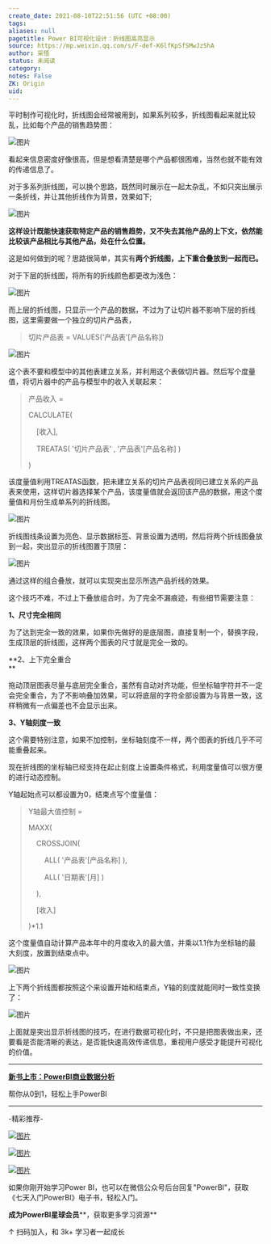 ```yaml
---
create_date: 2021-08-10T22:51:56 (UTC +08:00)
tags: 
aliases: null
pagetitle: Power BI可视化设计：折线图高亮显示
source: https://mp.weixin.qq.com/s/F-def-K6lfKpSfSMwJzShA
author: 采悟
status: 未阅读
category: 
notes: False
ZK: Origin
uid: 
---
```


平时制作可视化时，折线图会经常被用到，如果系列较多，折线图看起来就比较乱，比如每个产品的销售趋势图：  

![图片](https://mmbiz.qpic.cn/mmbiz_png/aHEbZtANQJNNJia1fBccdeD4HTtvAuUibkibYoYtTPFXC03xb4TibLU3H7oxCFE1cWo4vDU6YmbsZkqLfFEKqm5BmA/640?wx_fmt=png&wxfrom=5&wx_lazy=1&wx_co=1)

看起来信息密度好像很高，但是想看清楚是哪个产品都很困难，当然也就不能有效的传递信息了。

对于多系列折线图，可以换个思路，既然同时展示在一起太杂乱，不如只突出展示一条折线，并让其他折线作为背景，效果如下;  

![图片](https://mmbiz.qpic.cn/mmbiz_gif/aHEbZtANQJNNJia1fBccdeD4HTtvAuUibkIgsjGlaU1jevEiaicNwiaCLtugefvpByibFf2xjVibtuOwuRffMXWFXtabw/640?wx_fmt=gif&wxfrom=5&wx_lazy=1)

**这样设计既能快速获取特定产品的销售趋势，又不失去其他产品的上下文，依然能比较该产品相比与其他产品，处在什么位置。**

这是如何做到的呢？思路很简单，其实有**两个折线图，上下重合叠放到一起而已。**

对于下层的折线图，将所有的折线颜色都更改为浅色：

![图片](https://mmbiz.qpic.cn/mmbiz_png/aHEbZtANQJNNJia1fBccdeD4HTtvAuUibkqcgaEf9w7CTK6M83ibIkqgTtNErzggqc1xy3RicibELyMtmiaozk9oicORg/640?wx_fmt=png&wxfrom=5&wx_lazy=1&wx_co=1)

而上层的折线图，只显示一个产品的数据，不过为了让切片器不影响下层的折线图，这里需要做一个独立的切片产品表，

> 切片产品表 = VALUES('产品表'\[产品名称\])

![图片](https://mmbiz.qpic.cn/mmbiz_png/aHEbZtANQJNNJia1fBccdeD4HTtvAuUibk5vUNHGicfLng0EJibKL1ONxatqiblJJPvib229h6FTrV535YzBDTUwoySg/640?wx_fmt=png&wxfrom=5&wx_lazy=1&wx_co=1)

这个表不要和模型中的其他表建立关系，并利用这个表做切片器。然后写个度量值，将切片器中的产品与模型中的收入关联起来：

> 产品收入 =
> 
> CALCULATE(
> 
>     \[收入\],
> 
>     TREATAS( '切片产品表' , '产品表'\[产品名称\] )
> 
> )

该度量值利用TREATAS函数，把未建立关系的切片产品表视同已建立关系的产品表来使用，这样切片器选择某个产品，该度量值就会返回该产品的数据，用这个度量值和月份生成单系列的折线图。

![图片](https://mmbiz.qpic.cn/mmbiz_png/aHEbZtANQJNNJia1fBccdeD4HTtvAuUibkT8icibY6N7ccRz5pvhZ8CC270e0GuFQQzxSibz8HhqS0iaicwcn6EoNbPKQ/640?wx_fmt=png&wxfrom=5&wx_lazy=1&wx_co=1)

折线图线条设置为亮色、显示数据标签、背景设置为透明，然后将两个折线图叠放到一起，突出显示的折线图置于顶层：

![图片](https://mmbiz.qpic.cn/mmbiz_png/aHEbZtANQJNNJia1fBccdeD4HTtvAuUibkuHM87V6ouPicdW6yaxTuSOclJBo25CIom1aD3lXdXgBiboicBbV8trw5w/640?wx_fmt=png&wxfrom=5&wx_lazy=1&wx_co=1)

通过这样的组合叠放，就可以实现突出显示所选产品折线的效果。

  
这个技巧不难，不过上下叠放组合时，为了完全不漏痕迹，有些细节需要注意：  

**1、尺寸完全相同**

为了达到完全一致的效果，如果你先做好的是底层图，直接复制一个，替换字段，生成顶层的折线图，这样两个图表的尺寸就是完全一致的。  

**2、上下完全重合  
**

拖动顶层图表尽量与底层完全重合，虽然有自动对齐功能，但坐标轴字符并不一定会完全重合，为了不影响叠加效果，可以将底层的字符全部设置为与背景一致，这样稍微有一点偏差也不会显示出来。  

**3、Y轴刻度一致**

这个需要特别注意，如果不加控制，坐标轴刻度不一样，两个图表的折线几乎不可能重叠起来。

现在折线图的坐标轴已经支持在起止刻度上设置条件格式，利用度量值可以很方便的进行动态控制。

Y轴起始点可以都设置为0，结束点写个度量值：

> Y轴最大值控制 \=
> 
> MAXX(
> 
>     CROSSJOIN(
> 
>         ALL( '产品表'\[产品名称\] ),
> 
>         ALL( '日期表'\[月\] )
> 
>     ),
> 
>     \[收入\]
> 
> )\*1.1

这个度量值自动计算产品本年中的月度收入的最大值，并乘以1.1作为坐标轴的最大刻度，放置到结束点中。

![图片](https://mmbiz.qpic.cn/mmbiz_png/aHEbZtANQJNNJia1fBccdeD4HTtvAuUibk2BBDKFhSYrvfh8vqPwceVkCgkRcXTxBsoaVfCiaYhtz7CKG3CkPTODQ/640?wx_fmt=png&wxfrom=5&wx_lazy=1&wx_co=1)

上下两个折线图都按照这个来设置开始和结束点，Y轴的刻度就能同时一致性变换了：  

![图片](https://mmbiz.qpic.cn/mmbiz_gif/aHEbZtANQJNNJia1fBccdeD4HTtvAuUibk8iaURJBcYMC56MiayZUa4iae1pibfRGFKC7mQeleib9lZWB2HMSWwyYVibCg/640?wx_fmt=gif&wxfrom=5&wx_lazy=1)

上面就是突出显示折线图的技巧，在进行数据可视化时，不只是把图表做出来，还要看是否能清晰的表达，是否能快速高效传递信息，重视用户感受才能提升可视化的价值。

___

**[新书上市：PowerBI商业数据分析](http://mp.weixin.qq.com/s?__biz=MzA4MzQwMjY4MA==&mid=2484074987&idx=1&sn=5cf4ba4b683ee9136bb7a26f6e9bcf01&chksm=8e0c533cb97bda2add48a4576b9c1e230249a5a4160dd93cd677a37ea21d26fc9cc26fc4cb1c&scene=21#wechat_redirect)**

帮你从0到1，轻松上手PowerBI

___

\-精彩推荐-

[![图片](https://mmbiz.qpic.cn/mmbiz_jpg/aHEbZtANQJOojexubCy39PJZJic24XlI9IC8Fhx57SVYiciave3T7sAxeLXXZgrAzhAsUHXC3dxpU1fp72ChD8ibfw/640?wx_fmt=jpeg&wxfrom=5&wx_lazy=1&wx_co=1)](http://mp.weixin.qq.com/s?__biz=MzA4MzQwMjY4MA==&mid=2484074255&idx=1&sn=0c183ee84fd7fcc4e9dfb6baf39580c0&chksm=8e0c5dd8b97bd4ce1a617be83fe88938a0ba49668102ca3d10794c0e530f38c2950df75cf2ee&scene=21#wechat_redirect)

[![图片](https://mmbiz.qpic.cn/mmbiz_jpg/aHEbZtANQJNNJia1fBccdeD4HTtvAuUibkNI6YYicVJ3RPhufJhoh3lzY1e1dgUyxy6yGkk4UvZcuTfVGTc89iaI3Q/640?wx_fmt=jpeg&wxfrom=5&wx_lazy=1&wx_co=1)](http://mp.weixin.qq.com/s?__biz=MzA4MzQwMjY4MA==&mid=2484074680&idx=1&sn=a3607ef748c8fbdae96dbec508eb4444&chksm=8e0c526fb97bdb79703e4ac355c51cf3f5983ef09a093043ad21610550fe57f5aeb67de9a38b&scene=21#wechat_redirect)

[![图片](https://mmbiz.qpic.cn/mmbiz_jpg/aHEbZtANQJP8Cvmfx7v8oUqdoQaMmuDAG2GibhzIydz7aGIyMr9drbJx6vevzfXib5D6NFtuR4Qu3TVQibQRqrVWg/640?wx_fmt=jpeg&wxfrom=5&wx_lazy=1&wx_co=1)](http://mp.weixin.qq.com/s?__biz=MzA4MzQwMjY4MA==&mid=2484072351&idx=1&sn=fabb08c54790ac1225b470fd647c7a5e&chksm=8e0c4548b97bcc5e0450f1945a2c76039bbb42650bcb1edbc856820836d63d32af4c7780e31a&scene=21#wechat_redirect)

如果你刚开始学习Power BI，也可以在微信公众号后台回复"PowerBI"，获取《七天入门PowerBI》电子书，轻松入门。

**成为PowerBI星球会员****，获取更多学习资源**

↑ 扫码加入，和 3k+ 学习者一起成长
